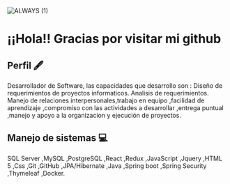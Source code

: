 ![ALWAYS  (1)](https://user-images.githubusercontent.com/84203012/127755163-785d2d5c-0ed4-45bf-8096-4f0b3ffaf7b5.png)






# ¡¡Hola!! Gracias por visitar mi github
## Perfil 🖋️
Desarrollador de Software, las capacidades que desarrollo son :
Diseño de requerimientos de proyectos informaticos.
Analisis de requerimientos.
Manejo de relaciones interpersonales,trabajo en equipo ,facilidad de aprendizaje ,compromiso con las actividades a desarrollar ,entrega puntual ,manejo y apoyo a la organizacion y ejecución de proyectos.
## Manejo de sistemas :computer:
SQL Server ,MySQL ,PostgreSQL ,React ,Redux ,JavaScript ,Jquery ,HTML 5 ,Css ,Git ,GitHub ,JPA/Hibernate ,Java ,Spring boot ,Spring Security ,Thymeleaf ,Docker.

